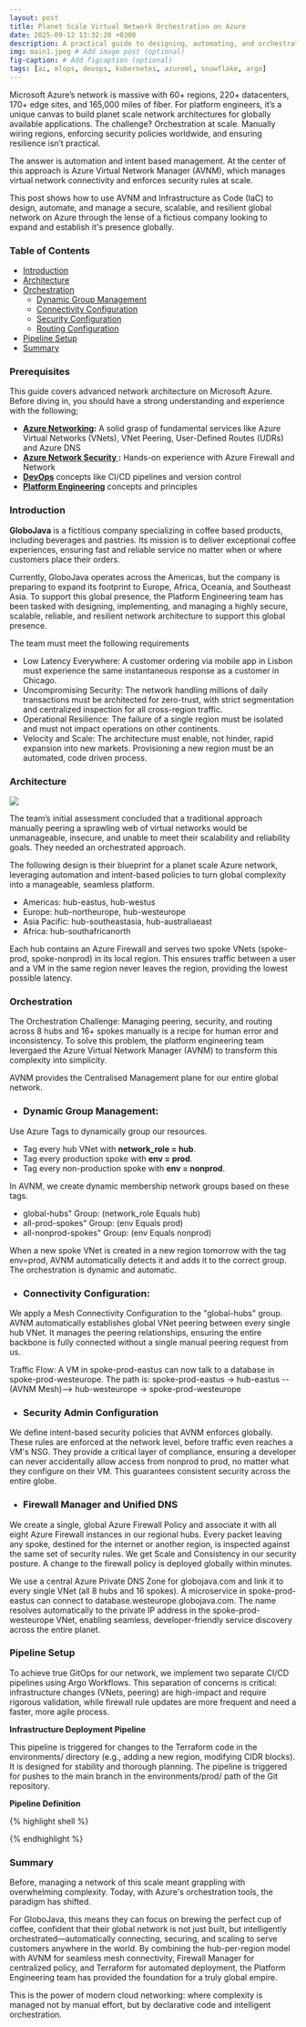 ```yaml
---
layout: post
title: Planet Scale Virtual Network Orchestration on Azure
date: 2025-09-12 13:32:20 +0300
description: A practical guide to designing, automating, and orchestrating global networks for highly available applications on Microsoft Azure
img: main1.jpeg # Add image post (optional)
fig-caption: # Add figcaption (optional)
tags: [ai, mlops, devops, kubernetes, azureml, snowflake, argo]
---
```


Microsoft Azure’s network is massive with 60+ regions, 220+ datacenters, 170+ edge sites, and 165,000 miles of fiber. For platform engineers, it’s a unique canvas to build planet scale network architectures for globally available applications. The challenge? Orchestration at scale. Manually wiring regions, enforcing security policies worldwide, and ensuring resilience isn’t practical.

The answer is automation and intent based management. At the center of this approach is Azure Virtual Network Manager (AVNM), which manages virtual network connectivity and enforces security rules at scale.

This post shows how to use AVNM and Infrastructure as Code (IaC) to design, automate, and manage a secure, scalable, and resilient global network on Azure through the lense of a fictious company looking to expand and establish it's presence globally.

### Table of Contents
- [Introduction](#introduction)
- [Architecture ](#architecture)
- [Orchestration](#orchestration)
   - [Dynamic Group Management](#dynamic-group-management)
   - [Connectivity Configuration](#connectivity-configuration)
   - [Security Configuration](#securiy-configuration)
   - [Routing Configuration](#routing-configuration)
- [Pipeline Setup](#pipeline-setup)
- [Summary ](#summary)

### Prerequisites
This guide covers advanced network architecture on Microsoft Azure. Before diving in, you should have a strong understanding and experience with the following;

- **[Azure Networking](https://learn.microsoft.com/en-us/azure/networking/fundamentals/networking-overview):** A solid grasp of fundamental services like Azure Virtual Networks (VNets), VNet Peering, User-Defined Routes (UDRs) and Azure DNS
- **[Azure Network Security ](https://learn.microsoft.com/en-us/azure/security/fundamentals/network-overview):** Hands-on experience with Azure Firewall and Network 
- **[DevOps](https://devops.com/)** concepts like CI/CD pipelines and version control
- **[Platform Engineering](https://platformengineering.org/blog/what-is-platform-engineering)** concepts and principles

### Introduction

**GloboJava** is a fictitious company specializing in coffee based products, including beverages and pastries. Its mission is to deliver exceptional coffee experiences, ensuring fast and reliable service no matter when or where customers place their orders.

Currently, GloboJava operates across the Americas, but the company is preparing to expand its footprint to Europe, Africa, Oceania, and Southeast Asia. To support this global presence, the Platform Engineering team has been tasked with designing, implementing, and managing a highly secure, scalable, reliable, and resilient network architecture to support this global presence.

The team must meet the following requirements

- Low Latency Everywhere: A customer ordering via mobile app in Lisbon must experience the same instantaneous response as a customer in Chicago.
- Uncompromising Security: The network handling millions of daily transactions must be architected for zero-trust, with strict segmentation and centralized inspection for all cross-region traffic.
- Operational Resilience: The failure of a single region must be isolated and must not impact operations on other continents.
- Velocity and Scale: The architecture must enable, not hinder, rapid expansion into new markets. Provisioning a new region must be an automated, code driven process.

### Architecture
<img src="../assets/img/network_architecture.jpeg"/>

The team’s initial assessment concluded that a traditional approach manually peering a sprawling web of virtual networks would be unmanageable, insecure, and unable to meet their scalability and reliability goals. They needed an orchestrated approach.

The following design is their blueprint for a planet scale Azure network, leveraging automation and intent-based policies to turn global complexity into a manageable, seamless platform.

- Americas: hub-eastus, hub-westus
- Europe: hub-northeurope, hub-westeurope
- Asia Pacific: hub-southeastasia, hub-australiaeast
- Africa: hub-southafricanorth

Each hub contains an Azure Firewall and serves two spoke VNets (spoke-prod, spoke-nonprod) in its local region. This ensures traffic between a user and a VM in the same region never leaves the region, providing the lowest possible latency.

### Orchestration

The Orchestration Challenge: Managing peering, security, and routing across 8 hubs and 16+ spokes manually is a recipe for human error and inconsistency. To solve this problem, the platform engineering team levergaed the Azure Virtual Network Manager (AVNM) to transform this complexity into simplicity.

AVNM provides the Centralised Management plane for our entire global network.

- ### Dynamic Group Management: 

Use Azure Tags to dynamically group our resources.

- Tag every hub VNet with **network_role = hub**.
- Tag every production spoke with **env = prod**.
- Tag every non-production spoke with **env = nonprod**.

In AVNM, we create dynamic membership network groups based on these tags.

- global-hubs" Group: (network_role Equals hub)
- all-prod-spokes" Group: (env Equals prod)
- all-nonprod-spokes" Group: (env Equals nonprod)

When a new spoke VNet is created in a new region tomorrow with the tag env=prod, AVNM automatically detects it and adds it to the correct group. The orchestration is dynamic and automatic.

- ### Connectivity Configuration:

We apply a Mesh Connectivity Configuration to the "global-hubs" group. AVNM automatically establishes global VNet peering between every single hub VNet. It manages the peering relationships, ensuring the entire backbone is fully connected without a single manual peering request from us.

Traffic Flow: A VM in spoke-prod-eastus can now talk to a database in spoke-prod-westeurope. The path is: spoke-prod-eastus -> hub-eastus --(AVNM Mesh)--> hub-westeurope -> spoke-prod-westeurope

- ### Security Admin Configuration

We define intent-based security policies that AVNM enforces globally. These rules are enforced at the network level, before traffic even reaches a VM's NSG. They provide a critical layer of compliance, ensuring a developer can never accidentally allow access from nonprod to prod, no matter what they configure on their VM. This guarantees consistent security across the entire globe.

- ### Firewall Manager and Unified DNS

We create a single, global Azure Firewall Policy and associate it with all eight Azure Firewall instances in our regional hubs. Every packet leaving any spoke, destined for the internet or another region, is inspected against the same set of security rules. We get Scale and Consistency in our security posture. A change to the firewall policy is deployed globally within minutes.

We use a central Azure Private DNS Zone for globojava.com and link it to every single VNet (all 8 hubs and 16 spokes). A microservice in spoke-prod-eastus can connect to database.westeurope.globojava.com. The name resolves automatically to the private IP address in the spoke-prod-westeurope VNet, enabling seamless, developer-friendly service discovery across the entire planet.

### Pipeline Setup

To achieve true GitOps for our network, we implement two separate CI/CD pipelines using Argo Workflows. This separation of concerns is critical: infrastructure changes (VNets, peering) are high-impact and require rigorous validation, while firewall rule updates are more frequent and need a faster, more agile process.

**Infrastructure Deployment Pipeline**

This pipeline is triggered for changes to the Terraform code in the environments/ directory (e.g., adding a new region, modifying CIDR blocks). It is designed for stability and thorough planning. The pipeline is triggered for pushes to the main branch in the environments/prod/ path of the Git repository.

**Pipeline Definition**

{% highlight shell %}

{% endhighlight %}

### Summary

Before, managing a network of this scale meant grappling with overwhelming complexity. Today, with Azure's orchestration tools, the paradigm has shifted.

For GloboJava, this means they can focus on brewing the perfect cup of coffee, confident that their global network is not just built, but intelligently orchestrated—automatically connecting, securing, and scaling to serve customers anywhere in the world. By combining the hub-per-region model with AVNM for seamless mesh connectivity, Firewall Manager for centralized policy, and Terraform for automated deployment, the Platform Engineering team has provided the foundation for a truly global empire.

This is the power of modern cloud networking: where complexity is managed not by manual effort, but by declarative code and intelligent orchestration.